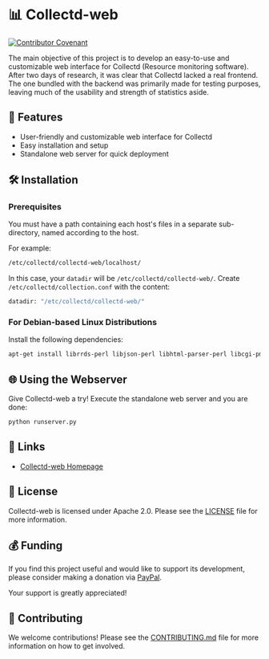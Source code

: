 # 📊 Collectd-web

[![Contributor Covenant](https://img.shields.io/badge/Contributor%20Covenant-2.1-4baaaa.svg)](code_of_conduct.md)

The main objective of this project is to develop an easy-to-use and customizable web interface for Collectd (Resource monitoring software). After two days of research, it was clear that Collectd lacked a real frontend. The one bundled with the backend was primarily made for testing purposes, leaving much of the usability and strength of statistics aside.

## 🚀 Features

- User-friendly and customizable web interface for Collectd
- Easy installation and setup
- Standalone web server for quick deployment

## 🛠 Installation

### Prerequisites

You must have a path containing each host's files in a separate sub-directory, named according to the host.

For example:

```sh
/etc/collectd/collectd-web/localhost/
```

In this case, your `datadir` will be `/etc/collectd/collectd-web/`. Create `/etc/collectd/collection.conf` with the content:

```sh
datadir: "/etc/collectd/collectd-web/"
```

### For Debian-based Linux Distributions

Install the following dependencies:

```bash
apt-get install librrds-perl libjson-perl libhtml-parser-perl libcgi-pm-perl
```

## 🌐 Using the Webserver

Give Collectd-web a try! Execute the standalone web server and you are done:

```bash
python runserver.py
```

## 🔗 Links

- [Collectd-web Homepage](http://github.com/httpdss/collectd-web)

## 📄 License

Collectd-web is licensed under Apache 2.0. Please see the [LICENSE](LICENSE) file for more information.

## 💰 Funding

If you find this project useful and would like to support its development, please consider making a donation via [PayPal](https://www.paypal.me/httpdss).

Your support is greatly appreciated!

## 📝 Contributing

We welcome contributions! Please see the [CONTRIBUTING.md](.github/CONTRIBUTING.md) file for more information on how to get involved.
